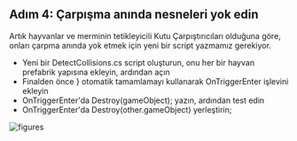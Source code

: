 ## Adım 4: Çarpışma anında nesneleri yok edin

Artık hayvanlar ve merminin tetikleyicili Kutu Çarpıştırıcıları olduğuna göre, onları çarpma anında yok etmek için yeni bir script yazmamız gerekiyor.

- Yeni bir DetectCollisions.cs script oluşturun, onu her bir hayvan prefabrik yapısına ekleyin, ardından açın
- Finalden önce } otomatik tamamlamayı kullanarak OnTriggerEnter işlevini ekleyin
- OnTriggerEnter'da Destroy(gameObject); yazın, ardından test edin
- OnTriggerEnter'da Destroy(other.gameObject) yerleştirin;

![figures]()
